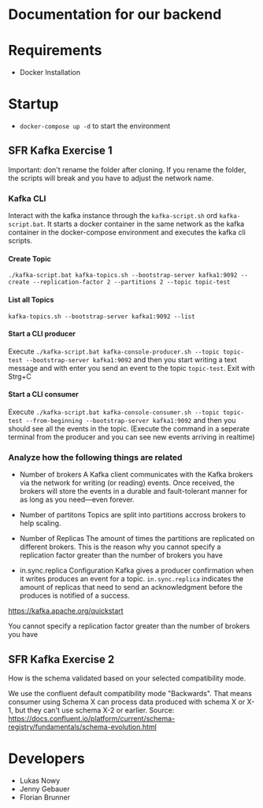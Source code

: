 # Documentation for our backend

# Requirements

- Docker Installation

# Startup

- `docker-compose up -d` to start the environment

## SFR Kafka Exercise 1

Important: don't rename the folder after cloning. If you rename the folder, the scripts will break and you have to adjust the network name.

### Kafka CLI

Interact with the kafka instance through the `kafka-script.sh` ord `kafka-script.bat`.
It starts a docker container in the same network as the kafka container in the docker-compose environment and executes the kafka cli scripts.

#### Create Topic

`./kafka-script.bat kafka-topics.sh --bootstrap-server kafka1:9092 --create --replication-factor 2 --partitions 2 --topic topic-test`

#### List all Topics

`kafka-topics.sh --bootstrap-server kafka1:9092 --list`

#### Start a CLI producer

Execute
`./kafka-script.bat kafka-console-producer.sh --topic topic-test --bootstrap-server kafka1:9092`
and then you start writing a text message and with enter you send an event to the topic `topic-test`.
Exit with Strg+C

#### Start a CLI consumer

Execute
`./kafka-script.bat kafka-console-consumer.sh --topic topic-test --from-beginning --bootstrap-server kafka1:9092`
and then you should see all the events in the topic. (Execute the command in a seperate terminal from the producer and you can see new events arriving in realtime)

### Analyze how the following things are related

- Number of brokers
  A Kafka client communicates with the Kafka brokers via the network for writing (or reading) events. Once received, the brokers will store the events in a durable and fault-tolerant manner for as long as you need—even forever.
- Number of partitons
  Topics are split into partitions accross brokers to help scaling.
- Number of Replicas
  The amount of times the partitions are replicated on different brokers.
  This is the reason why you cannot specify a replication factor greater than the number of brokers you have

- in.sync.replica Configuration
  Kafka gives a producer confirmation when it writes produces an event for a topic. `in.sync.replica` indicates the amount of replicas that need to send an acknowledgment before the produces is notified of a success.

https://kafka.apache.org/quickstart

You cannot specify a replication factor greater than the number of brokers you have

## SFR Kafka Exercise 2

How is the schema validated based on your selected compatibility mode.

We use the confluent default compatibility mode "Backwards". That means consumer using Schema X can process data produced with schema X or X-1, but they can't use schema X-2 or earlier.
Source: https://docs.confluent.io/platform/current/schema-registry/fundamentals/schema-evolution.html

# Developers

- Lukas Nowy
- Jenny Gebauer
- Florian Brunner
